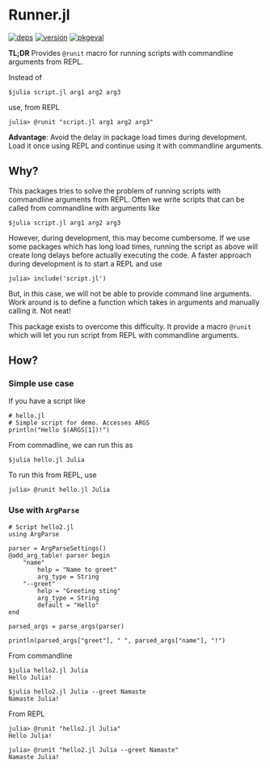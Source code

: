 # Runner.jl
[![deps](https://juliahub.com/docs/Runner/deps.svg)](https://juliahub.com/ui/Packages/Runner/cIbjU?t=2)
[![version](https://juliahub.com/docs/Runner/version.svg)](https://juliahub.com/ui/Packages/Runner/cIbjU)
[![pkgeval](https://juliahub.com/docs/Runner/pkgeval.svg)](https://juliahub.com/ui/Packages/Runner/cIbjU)

**TL;DR** Provides `@runit` macro for running scripts with commandline arguments from REPL.

Instead of
````
$julia script.jl arg1 arg2 arg3
````
use, from REPL
```
julia> @runit "script.jl arg1 arg2 arg3"
```

**Advantage**: Avoid the delay in package load times during development. Load it once using REPL and continue using it with commandline arguments.

## Why?
This packages tries to solve the problem of running scripts with commandline arguments from REPL. Often we write scripts that can be called from commandline with arguments like
```
$julia script.jl arg1 arg2 arg3
```
However, during development, this may become cumbersome. If we use some packages which has long load times, running the script as above will create long delays before actually executing the code. A faster approach during development is to start a REPL and use
```
julia> include('script.jl')
```
But, in this case, we will not be able to provide command line arguments. Work around is to define a function which takes in arguments and manually calling it. Not neat!

This package exists to overcome this difficulty. It provide a macro `@runit` which will let you run script from REPL with commandline arguments.

## How?
### Simple use case
If you have a script like
```
# hello.jl
# Simple script for demo. Accesses ARGS
println("Hello $(ARGS[1])!")
```
From commadline, we can run this as
```
$julia hello.jl Julia
```
To run this from REPL, use
```
julia> @runit hello.jl Julia
```

### Use with `ArgParse`
```
# Script hello2.jl
using ArgParse

parser = ArgParseSettings()
@add_arg_table! parser begin
    "name"
	    help = "Name to greet"
  	    arg_type = String
    "--greet"
        help = "Greeting sting"
        arg_type = String
        default = "Hello"
end

parsed_args = parse_args(parser)

println(parsed_args["greet"], " ", parsed_args["name"], "!")
```
From commandline
```
$julia hello2.jl Julia
Hello Julia!

$julia hello2.jl Julia --greet Namaste
Namaste Julia!
```
From REPL
```
julia> @runit "hello2.jl Julia"
Hello Julia!

julia> @runit "hello2.jl Julia --greet Namaste"
Namaste Julia!
```